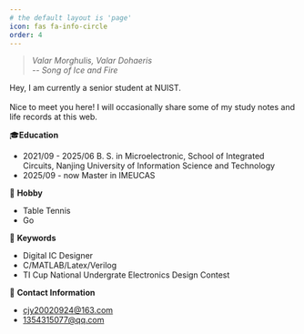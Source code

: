 ```yaml
---
# the default layout is 'page'
icon: fas fa-info-circle
order: 4
---
```

>*Valar Morghulis, Valar Dohaeris \
 -- Song of Ice and Fire*

Hey, I am currently a senior student at NUIST. \
\
Nice to meet you here! I will occasionally share some of my study notes and life records at this web. 

 🎓**Education**
 - 2021/09 - 2025/06 B. S. in Microelectronic, School of Integrated Circuits, Nanjing University of Information Science and Technology
 - 2025/09 - now     Master in IMEUCAS

🏓 **Hobby**
- Table Tennis
- Go

🔎 **Keywords**
  - Digital IC Designer
  - C/MATLAB/Latex/Verilog
  - TI Cup National Undergrate Electronics Design Contest

📧 **Contact Information** 

- cjy20020924@163.com
- 1354315077@qq.com